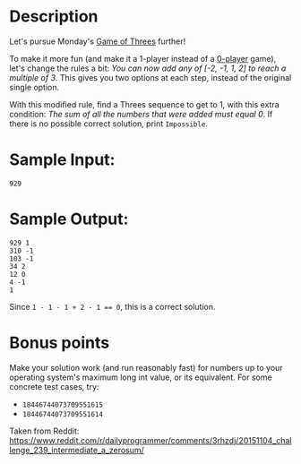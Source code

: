 # Description

Let's pursue Monday's [Game of Threes](https://www.reddit.com/r/dailyprogrammer/comments/3r7wxz/20151102_challenge_239_easy_a_game_of_threes/) further!

To make it more fun (and make it a 1-player instead of a [0-player](https://en.wikipedia.org/wiki/Zero-player_game) game), let's change the rules a bit: *You can now add any of [-2, -1, 1, 2] to reach a multiple of 3*. This gives you two options at each step, instead of the original single option. 

With this modified rule, find a Threes sequence to get to 1, with this extra condition: *The sum of all the numbers that were added must equal 0*. If there is no possible correct solution, print `Impossible`.

# Sample Input:

    929

# Sample Output:

    929 1
    310 -1
    103 -1
    34 2
    12 0
    4 -1
    1

Since `1 - 1 - 1 + 2 - 1 == 0`, this is a correct solution. 

# Bonus points

Make your solution work (and run reasonably fast) for numbers up to your operating system's maximum long int value, or its equivalent. For some concrete test cases, try:

* `18446744073709551615`
* `18446744073709551614`

Taken from Reddit: https://www.reddit.com/r/dailyprogrammer/comments/3rhzdj/20151104_challenge_239_intermediate_a_zerosum/